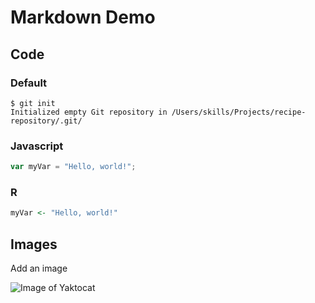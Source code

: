 # Markdown Demo
## Code
### Default

```
$ git init
Initialized empty Git repository in /Users/skills/Projects/recipe-repository/.git/
```
### Javascript
``` javascript
var myVar = "Hello, world!";
```

### R
``` r
myVar <- "Hello, world!"
```

## Images
Add an image

![Image of Yaktocat](https://octodex.github.com/images/yaktocat.png  "Imported image of Yaktocat")

